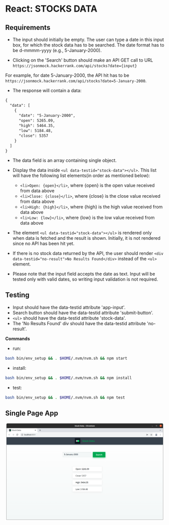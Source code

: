 # React: STOCKS DATA

## Requirements

- The input should initially be empty. The user can type a date in this input box, for which the stock data has to be searched. The date format has to be d-mmmm-yyyy (e.g., 5-January-2000).

- Clicking on the 'Search' button should make an API GET call to URL `https://jsonmock.hackerrank.com/api/stocks?date={input}` 

For example, for date 5-January-2000, the API hit has to be `https://jsonmock.hackerrank.com/api/stocks?date=5-January-2000`.

- The response will contain a data:
```
{
  "data": [
    {
      "date": "5-January-2000",
      "open": 5265.09,
      "high": 5464.35,
      "low": 5184.48,
      "close": 5357
    }
  ]
}
```

- The data field is an array containing single object.

- Display the data inside `<ul data-testid="stock-data"></ul>`. This list will have the following list elements(in order as mentioned below):
  * `<li>Open: {open}</li>`, where {open} is the open value received from data above
  * `<li>Close: {close}</li>`, where {close} is the close value received from data above
  * `<li>High: {high}</li>`, where {high} is the high value received from data above
  * `<li>Low: {low}</li>`, where {low} is the low value received from data above

- The element `<ul data-testid="stock-data"></ul>` is rendered only when data is fetched and the result is shown. Initially, it is not rendered since no API has been hit yet.

- If there is no stock data returned by the API, the user should render `<div data-testid="no-result">No Results Found</div>` instead of the `<ul>` element.

- Please note that the input field accepts the date as text. Input will be tested only with valid dates, so writing input validation is not required.

## Testing

- Input should have the data-testid attribute 'app-input'.
- Search button should have the data-testid attribute 'submit-button'.
- `<ul>` should have the data-testid attribute 'stock-data'.
- The 'No Results Found' div should have the data-testid attribute 'no-result'.

**Commands**
- run: 
```bash
bash bin/env_setup && . $HOME/.nvm/nvm.sh && npm start
```
- install:
```bash
bash bin/env_setup && . $HOME/.nvm/nvm.sh && npm install
```
- test: 
```bash
bash bin/env_setup && . $HOME/.nvm/nvm.sh && npm test
```
## Single Page App

![alt text](https://github.com/jylhakos/miscellaneous/blob/main/QUESTIONS/REACT/STOCKSDATA/3.png?raw=true)